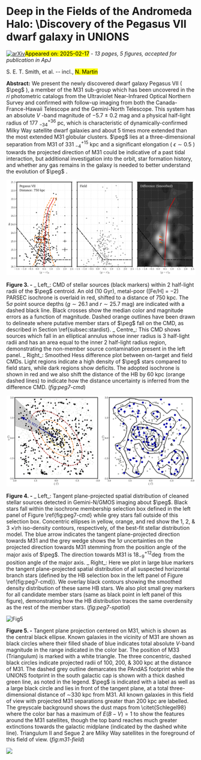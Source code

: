 <div class="macros" style="visibility:hidden;">
$\newcommand{\ensuremath}{}$
$\newcommand{\xspace}{}$
$\newcommand{\object}[1]{\texttt{#1}}$
$\newcommand{\farcs}{{.}''}$
$\newcommand{\farcm}{{.}'}$
$\newcommand{\arcsec}{''}$
$\newcommand{\arcmin}{'}$
$\newcommand{\ion}[2]{#1#2}$
$\newcommand{\textsc}[1]{\textrm{#1}}$
$\newcommand{\hl}[1]{\textrm{#1}}$
$\newcommand{\footnote}[1]{}$
$\newcommand{\vdag}{(v)^\dagger}$
$\newcommand$
$\newcommand$
$\newcommand{\chg}[1]{\textbf{#1}}$
$\newcommand{\warn}[1]{\textcolor{red}{\textbf{#1}}}$
$\newcommand{\plot}[1]{\textit{#1}:}$
$\newcommand{\code}[1]{\texttt{#1}}$
$\newcommand{\rh}{r_{\text{h}}}$
$\newcommand{\rhm}{r_{\text{h}}}$
$\newcommand{\ebv}{E(B-V)}$
$\newcommand{\Rv}{R_{V}}$
$\newcommand{\vh}{v_{\odot}}$
$\newcommand{\Msun}{\textup{M}_\odot}$
$\newcommand{\Lsun}{\textup{L}_\odot}$
$\newcommand{\sqdeg}{deg^2}$
$\newcommand{\kms}{km s^{-1}}$
$\newcommand{\met}{[Fe/H]}$
$\newcommand{\peg}{Peg VII}$</div>



<div id="title">

# Deep in the Fields of the Andromeda Halo: \\Discovery of the Pegasus VII dwarf galaxy in UNIONS

</div>
<div id="comments">

[![arXiv](https://img.shields.io/badge/arXiv-2502.09792-b31b1b.svg)](https://arxiv.org/abs/2502.09792)<mark>Appeared on: 2025-02-17</mark> -  _13 pages, 5 figures, accepted for publication in ApJ_

</div>
<div id="authors">

S. E. T. Smith, et al. -- incl., <mark>N. Martin</mark>

</div>
<div id="abstract">

**Abstract:** We present the newly discovered dwarf galaxy Pegasus VII ( $\peg$ ), a member of the M31 sub-group which has been uncovered in the $ri$ photometric catalogs from the Ultraviolet Near-Infrared Optical Northern Survey and confirmed with follow-up imaging from both the Canada-France-Hawaii Telescope and the Gemini-North Telescope. This system has an absolute $V$ -band magnitude of $-5.7$ $\pm$ 0.2 mag and a physical half-light radius of 177 $^{+36}_{-34}$ pc, which is characteristic of dynamically-confirmed Milky Way satellite dwarf galaxies and about 5 times more extended than the most extended M31 globular clusters. $\peg$ lies at a three-dimensional separation from M31 of 331 $^{+15}_{-4}$ kpc and    a significant elongation ( $\epsilon \sim 0.5$ ) towards the projected direction of M31 could be indicative of a past tidal interaction, but additional investigation into the orbit, star formation history, and whether any gas remains in the galaxy is needed to better understand the evolution of $\peg$ .

</div>

<div id="div_fig1">

<img src="tmp_2502.09792/./peg7-cmd-hess-new.png" alt="Fig3" width="100%"/>

**Figure 3. -** _ Left_: CMD of stellar sources (black markers) within 2 half-light radii of the $\peg$ centroid. An old (10 Gyr), metal-poor ([Fe/H] = $-2$) PARSEC isochrone is overlaid in red, shifted to a distance of 750 kpc. The 5$\sigma$ point source depths ($g \sim 26.1$ and $r \sim 25.7$ mag) are indicated with a dashed black line. Black crosses show the median color and magnitude errors as a function of magnitude. Dashed orange outlines have been drawn to delineate where putative member stars of $\peg$ fall on the CMD, as described in Section \ref{subsec:stardist}.
    _ Centre_: This CMD shows sources which fall in an elliptical annulus whose inner radius is 3 half-light radii and has an area equal to the inner 2 half-light radius region, demonstrating the non-member source contamination present in the left panel.
    _ Right_: Smoothed Hess difference plot between on-target and field CMDs. Light regions indicate a high density of $\peg$ stars compared to field stars, while dark regions show deficits. The adopted isochrone is shown in red and we also shift the distance of the HB by 60 kpc (orange dashed lines) to indicate how the distance uncertainty is inferred from the difference CMD.
     (*fig:peg7-cmd*)

</div>
<div id="div_fig2">

<img src="tmp_2502.09792/./peg7-spatial-arrows-wedge.png" alt="Fig4.1" width="50%"/><img src="tmp_2502.09792/./peg7-HB-dist.png" alt="Fig4.2" width="50%"/>

**Figure 4. -** _ Left_: Tangent plane-projected spatial distribution of cleaned stellar sources detected in Gemini-N/GMOS imaging about $\peg$. Black stars fall within the isochrone membership selection box defined in the left panel of Figure \ref{fig:peg7-cmd} while grey stars fall outside of this selection box. Concentric ellipses in yellow, orange, and red show the 1, 2, \& 3 $\times$\rh iso-density contours, respectively, of the best-fit stellar distribution model. The blue arrow indicates the tangent plane-projected direction towards M31 and the grey wedge shows the 1$\sigma$ uncertainties on the projected direction towards M31 stemming from the position angle of the major axis of $\peg$. The direction towards M31 is 18$^{+12}_{-9}$$\deg$ from the position angle of the major axis.
    _ Right_: Here we plot in large blue markers the tangent plane-projected spatial distribution of all suspected horizontal branch stars (defined by the HB selection box in the left panel of Figure \ref{fig:peg7-cmd}). We overlay black contours showing the smoothed density distribution of these same HB stars. We also plot small grey markers for all candidate member stars (same as black point in left panel of this figure), demonstrating how the HB distribution traces the same overdensity as the rest of the member stars.
     (*fig:peg7-spatial*)

</div>
<div id="div_fig3">

<img src="tmp_2502.09792/./m31-field-ebv-rect.png" alt="Fig5" width="100%"/>

**Figure 5. -** Tangent plane projection centered on M31, which is shown as the central black ellipse.
    Known galaxies in the vicinity of M31 are shown as black circles where their filled shade of blue indicates total absolute $V$-band magnitude in the range indicated in the color bar. The position of M33 (Triangulum) is marked with a white triangle. The three concentric, dashed black circles indicate projected radii of 100, 200, \& 300 kpc at the distance of M31. The dashed grey outline demarcates the PAndAS footprint while the UNIONS footprint in the south galactic cap is shown with a thick dashed green line, as noted in the legend.
    $\peg$ is indicated with a label as well as a large black circle and lies in front of the tangent plane, at a total three-dimensional distance of $\sim$330 kpc from M31.
    All known galaxies in this field of view with projected M31 separations greater than 200 kpc are labelled.
    The greyscale background shows the dust maps from \citet{Schlegel98} where the color bar has a maximum of $E(B-V) = 1$ to show the features around the M31 satellites, though the top band reaches much greater extinctions towards the galactic midplane (indicated by the dashed white line). Triangulum II and Segue 2 are Milky Way satellites in the foreground of this field of view. (*fig:m31-field*)

</div><div id="qrcode"><img src=https://api.qrserver.com/v1/create-qr-code/?size=100x100&data="https://arxiv.org/abs/2502.09792"></div>